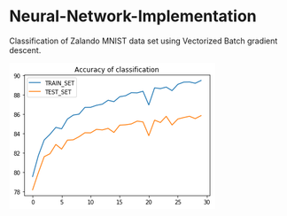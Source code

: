 # Neural-Network-Implementation
Classification of Zalando MNIST data set using Vectorized Batch gradient descent.

![Screenshot](download.png)
